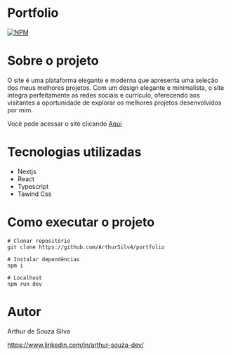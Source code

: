 # Portfolio
[![NPM](https://img.shields.io/npm/l/react)](https://github.com/ArthurSilv4/portfolio/blob/master/LICENSE)

# Sobre o projeto

O site é uma plataforma elegante e moderna que apresenta uma seleção dos meus melhores projetos. Com um design elegante e minimalista, o site integra perfeitamente as redes sociais e curriculo, oferecendo aos visitantes a oportunidade de explorar os melhores projetos desenvolvidos por mim.

Você pode acessar o site clicando [Aqui](https://portfolio-arthur-souza.vercel.app)

# Tecnologias utilizadas

- Nextjs
- React
- Typescript
- Tawind Css

# Como executar o projeto

```
# Clonar repositório
git clone https://github.com/ArthurSilv4/portfolio

# Instalar dependências
npm i

# Localhost
npm run dev
```
# Autor

Arthur de Souza Silva

https://www.linkedin.com/in/arthur-souza-dev/

